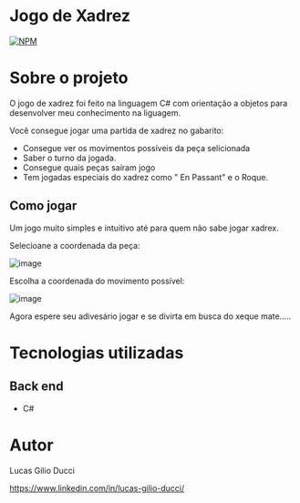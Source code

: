 # Jogo de Xadrez 
[![NPM](https://img.shields.io/npm/l/react)](https://github.com/Lucgd97/xadrez-certo/blob/main/LICENSE) 

# Sobre o projeto
O jogo de xadrez foi feito na linguagem C# com orientação a objetos para desenvolver meu conhecimento na liguagem.

Você consegue jogar uma partida de xadrez no gabarito:
- Consegue ver os movimentos possíveis da peça selicionada
- Saber o turno da jogada.
- Consegue quais peças saíram jogo
- Tem jogadas especiais do xadrez como " En Passant" e o Roque.

## Como jogar

Um jogo muito simples e intuitivo até para quem não sabe jogar xadrex.

Selecioane a coordenada da peça:

![image](https://user-images.githubusercontent.com/93284766/188945748-95156c37-4989-4741-8607-a1c6250e57b9.png)

Escolha a coordenada do movimento possível:

![image](https://user-images.githubusercontent.com/93284766/188945952-5f7b8c45-991b-41ae-b224-29996a002dd7.png)

Agora espere seu adivesário jogar e se divirta em busca do xeque mate.....


# Tecnologias utilizadas
## Back end
- C#

# Autor

Lucas Gilio Ducci

https://www.linkedin.com/in/lucas-gilio-ducci/
